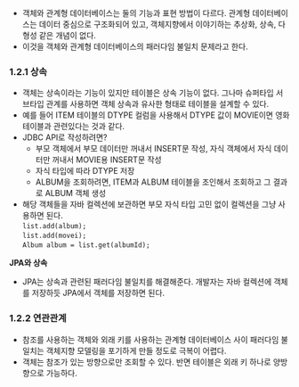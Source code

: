- 객체와 관계형 데이터베이스는 둘의 기능과 표현 방법이 다르다. 관계형 데이터베이스는 데이터 중심으로 구조화되어 있고, 객체지향에서 이야기하는 추상화, 상속, 다형성 같은 개념이 없다.
- 이것을 객체와 관계형 데이터베이스의 패러다임 불일치 문제라고 한다.

### 1.2.1 상속
- 객체는 상속이라는 기능이 있지만 테이블은 상속 기능이 없다. 그나마 슈퍼타입 서브타입 관계를 사용하면 객체 상속과 유사한 형태로 테이블을 설계할 수 있다.
- 예를 들어 ITEM 테이블의 DTYPE 컬럼을 사용해서 DTYPE 값이 MOVIE이면 영화 테이블과 관련있다는 것과 같다.
- JDBC API로 작성하려면?
  - 부모 객체에서 부모 데이터만 꺼내서 INSERT문 작성, 자식 객체에서 자식 데이터만 꺼내서 MOVIE용 INSERT문 작성
  - 자식 타입에 따라 DTYPE 저장
  - ALBUM을 조회하려면, ITEM과 ALBUM 테이블을 조인해서 조회하고 그 결과로 ALBUM 객체 생성
- 해당 객체들을 자바 컬렉션에 보관하면 부모 자식 타입 고민 없이 컬렉션을 그냥 사용하면 된다. <br>
  ```list.add(album);``` <br>
  ```list.add(movei);``` <br>
  ```Album album = list.get(albumId);```

**JPA와 상속**
- JPA는 상속과 관련된 패러다임 불일치를 해결해준다. 개발자는 자바 컬렉션에 객체를 저장하듯 JPA에서 객체를 저장하면 된다.

### 1.2.2 연관관계
- 참조를 사용하는 객체와 외래 키를 사용하는 관계형 데이터베이스 사이 패러다임 불일치는 객체지향 모델링을 포기하게 만들 정도로 극복이 어렵다.
- 객체는 참조가 있는 방향으로만 조회할 수 있다. 반면 테이블은 외래 키 하나로 양방향으로 가능하다.

  
